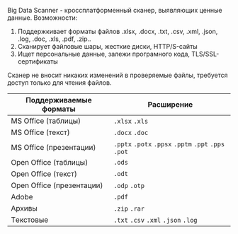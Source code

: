 Big Data Scanner - кроссплатформенный сканер, выявляющих ценные данные.
Возможности:
1) Поддержкивает форматы файлов .xlsx, .docx, .txt, .csv, .xml, .json, .log, .doc, .xls, .pdf, .zip..
2) Сканирует файловые шары, жесткие диски, HTTP/S-сайты
3) Ищет персональные данные, залежи програмного кода, TLS/SSL-сертификаты

Сканер не вносит никаких изменений в проверяемые файлы, требуется доступ только для чтения файлов.


|Поддерживаемые форматы     |Расширение     |
|--------------------------|---------------|
|MS Office (таблицы)       |`.xlsx` `.xls`|
|MS Office (текст)         |`.docx` `.doc`|
|MS Office (презентации)   |`.pptx` `.potx` `.ppsx` `.pptm` `.ppt` `.pps` `.pot`|
|Open Office (таблицы)     |`.ods`|
|Open Office (текст)	     |`.odt`|
|Open Office (презентации) |`.odp` `.otp`|
|Adobe	                   |`.pdf`|
|Архивы	                   |`.zip` `.rar`|
|Tекстовые	               |`.txt` `.csv` `.xml` `.json` `.log`|
